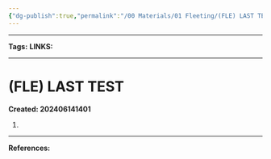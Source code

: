 ```yaml
---
{"dg-publish":true,"permalink":"/00 Materials/01 Fleeting/(FLE) LAST TEST/"}
---
```




___
**Tags:**
**LINKS:**
___
# (FLE) LAST TEST
**Created: 202406141401**

1. 




___
**References:**